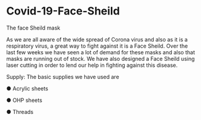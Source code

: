 # Covid-19-Face-Sheild
The face Sheild mask


As we are all aware of the wide spread of Corona virus and also as it is a respiratory virus, a
great way to fight against it is a Face Sheild. Over the last few weeks we have seen a lot of
demand for these masks and also that masks are running out of stock. We have also
designed a Face Sheild using laser cutting in order to lend our help in fighting against this
disease.


Supply:
The basic supplies we have used are

● Acrylic sheets

● OHP sheets

● Threads
